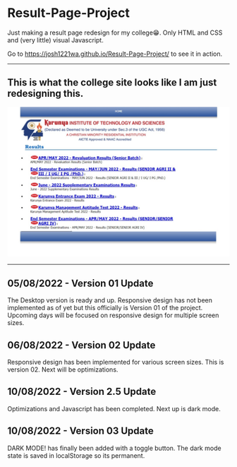 # Result-Page-Project

Just making a result page redesign for my college😁. 
Only HTML and CSS and (very little) visual Javascript.

Go to https://josh1221wa.github.io/Result-Page-Project/ to see it in action.

---

## This is what the college site looks like I am just redesigning this.

![alt text](https://github.com/josh1221wa/Result-Page-Project/blob/master/img/old-website.png?raw=true)

---

## 05/08/2022 - Version 01 Update

The Desktop version is ready and up. Responsive design has not been implemented as of yet but this officially is Version 01 of the project. Upcoming days will be focused on responsive design for multiple screen sizes.

## 06/08/2022 - Version 02 Update

Responsive design has been implemented for various screen sizes. This is version 02. Next will be optimizations.

## 10/08/2022 - Version 2.5 Update

Optimizations and Javascript has been completed. Next up is dark mode.

## 10/08/2022 - Version 03 Update

DARK MODE! has finally been added with a toggle button. The dark mode state is saved in localStorage so its permanent.